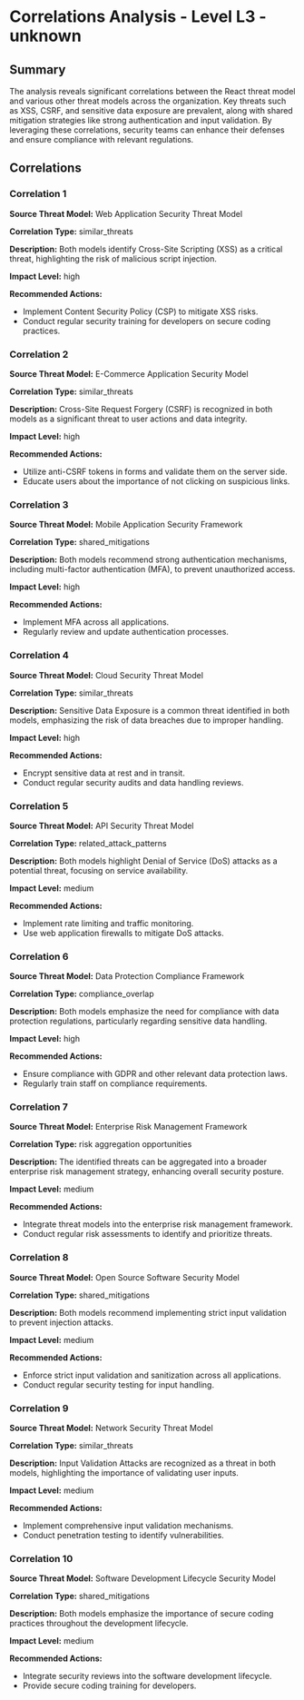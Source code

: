 # Correlations Analysis - Level L3 - unknown

## Summary

The analysis reveals significant correlations between the React threat model and various other threat models across the organization. Key threats such as XSS, CSRF, and sensitive data exposure are prevalent, along with shared mitigation strategies like strong authentication and input validation. By leveraging these correlations, security teams can enhance their defenses and ensure compliance with relevant regulations.

## Correlations

### Correlation 1

**Source Threat Model:** Web Application Security Threat Model

**Correlation Type:** similar_threats

**Description:** Both models identify Cross-Site Scripting (XSS) as a critical threat, highlighting the risk of malicious script injection.

**Impact Level:** high

**Recommended Actions:**
- Implement Content Security Policy (CSP) to mitigate XSS risks.
- Conduct regular security training for developers on secure coding practices.

### Correlation 2

**Source Threat Model:** E-Commerce Application Security Model

**Correlation Type:** similar_threats

**Description:** Cross-Site Request Forgery (CSRF) is recognized in both models as a significant threat to user actions and data integrity.

**Impact Level:** high

**Recommended Actions:**
- Utilize anti-CSRF tokens in forms and validate them on the server side.
- Educate users about the importance of not clicking on suspicious links.

### Correlation 3

**Source Threat Model:** Mobile Application Security Framework

**Correlation Type:** shared_mitigations

**Description:** Both models recommend strong authentication mechanisms, including multi-factor authentication (MFA), to prevent unauthorized access.

**Impact Level:** high

**Recommended Actions:**
- Implement MFA across all applications.
- Regularly review and update authentication processes.

### Correlation 4

**Source Threat Model:** Cloud Security Threat Model

**Correlation Type:** similar_threats

**Description:** Sensitive Data Exposure is a common threat identified in both models, emphasizing the risk of data breaches due to improper handling.

**Impact Level:** high

**Recommended Actions:**
- Encrypt sensitive data at rest and in transit.
- Conduct regular security audits and data handling reviews.

### Correlation 5

**Source Threat Model:** API Security Threat Model

**Correlation Type:** related_attack_patterns

**Description:** Both models highlight Denial of Service (DoS) attacks as a potential threat, focusing on service availability.

**Impact Level:** medium

**Recommended Actions:**
- Implement rate limiting and traffic monitoring.
- Use web application firewalls to mitigate DoS attacks.

### Correlation 6

**Source Threat Model:** Data Protection Compliance Framework

**Correlation Type:** compliance_overlap

**Description:** Both models emphasize the need for compliance with data protection regulations, particularly regarding sensitive data handling.

**Impact Level:** high

**Recommended Actions:**
- Ensure compliance with GDPR and other relevant data protection laws.
- Regularly train staff on compliance requirements.

### Correlation 7

**Source Threat Model:** Enterprise Risk Management Framework

**Correlation Type:** risk aggregation opportunities

**Description:** The identified threats can be aggregated into a broader enterprise risk management strategy, enhancing overall security posture.

**Impact Level:** medium

**Recommended Actions:**
- Integrate threat models into the enterprise risk management framework.
- Conduct regular risk assessments to identify and prioritize threats.

### Correlation 8

**Source Threat Model:** Open Source Software Security Model

**Correlation Type:** shared_mitigations

**Description:** Both models recommend implementing strict input validation to prevent injection attacks.

**Impact Level:** medium

**Recommended Actions:**
- Enforce strict input validation and sanitization across all applications.
- Conduct regular security testing for input handling.

### Correlation 9

**Source Threat Model:** Network Security Threat Model

**Correlation Type:** similar_threats

**Description:** Input Validation Attacks are recognized as a threat in both models, highlighting the importance of validating user inputs.

**Impact Level:** medium

**Recommended Actions:**
- Implement comprehensive input validation mechanisms.
- Conduct penetration testing to identify vulnerabilities.

### Correlation 10

**Source Threat Model:** Software Development Lifecycle Security Model

**Correlation Type:** shared_mitigations

**Description:** Both models emphasize the importance of secure coding practices throughout the development lifecycle.

**Impact Level:** medium

**Recommended Actions:**
- Integrate security reviews into the software development lifecycle.
- Provide secure coding training for developers.

